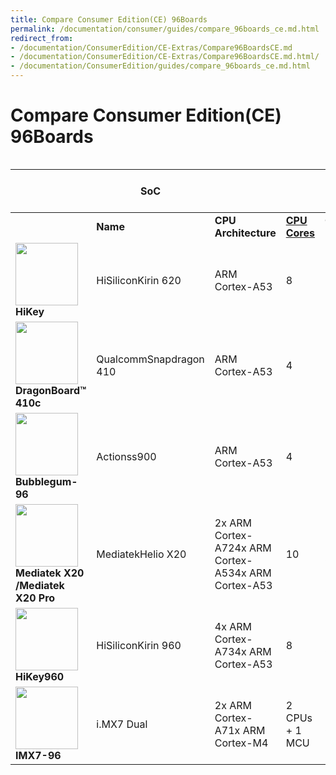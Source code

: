 ```yaml
---
title: Compare Consumer Edition(CE) 96Boards
permalink: /documentation/consumer/guides/compare_96boards_ce.md.html
redirect_from:
- /documentation/ConsumerEdition/CE-Extras/Compare96BoardsCE.md
- /documentation/ConsumerEdition/CE-Extras/Compare96BoardsCE.md.html/
- /documentation/ConsumerEdition/guides/compare_96boards_ce.md.html
---
```

# Compare Consumer Edition(CE) 96Boards

<style>
#compare96 img{
	width: 100px;
	height:auto;
}
#compare96 {
	overflow-x: scroll;
}
</style>

<div id="compare96" markdown="1">

|| **SoC** |||| **RAM** ||On-Board Storage||
|--- |--- |--- |--- |--- |--- |--- |--- |--- |
||**Name**|**CPU Architecture**|[**CPU Cores**](https://en.wikipedia.org/wiki/Multi-core_processor)|**CPU Frequency**| **GPU**|**Size**|**Type**|**Size**|**Type**|
|![](https://camo.githubusercontent.com/aadc55103f71df7589c7779a42c6b48a4169f42a/68747470733a2f2f692e696d6775722e636f6d2f3065376c736f4f2e706e67)**HiKey**|HiSiliconKirin 620|ARM Cortex-A53|8|1.2 GHz|Mali-450 MP4|1 GB / 2 GB|LPDDR3|8 GB|eMMC|
|![](https://camo.githubusercontent.com/7902ed47de34d0fab11ab2b0365cb3a755a7294d/68747470733a2f2f692e696d6775722e636f6d2f346135475852642e706e67)**DragonBoard™ 410c**|QualcommSnapdragon 410|ARM Cortex-A53|4|1.2 GHz|QualcommAdreno 306|1 GB|LPDDR3|8 GB|eMMC 4.5|
|![](https://camo.githubusercontent.com/bc6a94eafda70ed442440575ba0ef695b2958a35/68747470733a2f2f692e696d6775722e636f6d2f796b79536f46632e706e67)**Bubblegum-96**|Actionss900|ARM Cortex-A53|4|1.8 GHz|PowerVR G6230|2 GB|LPDDR3|8 GB|eMMC 4.5|
|![](https://camo.githubusercontent.com/dd741cc5ee85800775fed8469aafe2eca3fd8963/68747470733a2f2f692e696d6775722e636f6d2f6b536a546775582e706e67)**Mediatek X20 /Mediatek X20 Pro**|MediatekHelio X20|2x ARM Cortex-A724x ARM Cortex-A534x ARM Cortex-A53|10|2.3 GHz1.95 GHz1.4 GHz|Mali-T880|2 GB|LPDDR3|8 GB|eMMC 5.1|
|![](https://camo.githubusercontent.com/66c1ddf9ab8735adf5a1db32b9479a44be6f5db4/68747470733a2f2f7777772e3936626f617264732e6f72672f70726f647563742f63652f68696b65793936302f696d616765732f68696b65792d3936302d53442d66726f6e742e6a7067)**HiKey960**|HiSiliconKirin 960|4x ARM Cortex-A734x ARM Cortex-A53|8|2.3 GHz1.8 GHz|Mali G71 MP8|3 GB|LPDDR4|32 GB|UFS|
|![](https://camo.githubusercontent.com/0b86c34b6450a413eb232fcce4e3d7d12212fea0/68747470733a2f2f7777772e3936626f617264732e6f72672f70726f647563742f63652f696d78372d39362f696d616765732f694d58372d39362d66726f6e742e6a7067)**IMX7-96**|i.MX7	Dual|2x ARM Cortex-A71x ARM Cortex-M4|2 CPUs + 1 MCU|1.2 GHz200MHz|N/A|512 MB|DRAM|SD Card Only|N/A|

</div>
